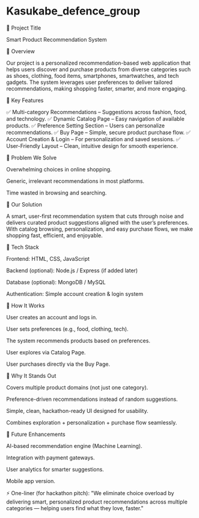 # Kasukabe_defence_group
🔹 Project Title

Smart Product Recommendation System

🔹 Overview

Our project is a personalized recommendation-based web application that helps users discover and purchase products from diverse categories such as shoes, clothing, food items, smartphones, smartwatches, and tech gadgets. The system leverages user preferences to deliver tailored recommendations, making shopping faster, smarter, and more engaging.

🔹 Key Features

✅ Multi-category Recommendations – Suggestions across fashion, food, and technology.
✅ Dynamic Catalog Page – Easy navigation of available products.
✅ Preference Setting Section – Users can personalize recommendations.
✅ Buy Page – Simple, secure product purchase flow.
✅ Account Creation & Login – For personalization and saved sessions.
✅ User-Friendly Layout – Clean, intuitive design for smooth experience.

🔹 Problem We Solve

Overwhelming choices in online shopping.

Generic, irrelevant recommendations in most platforms.

Time wasted in browsing and searching.

🔹 Our Solution

A smart, user-first recommendation system that cuts through noise and delivers curated product suggestions aligned with the user’s preferences. With catalog browsing, personalization, and easy purchase flows, we make shopping fast, efficient, and enjoyable.

🔹 Tech Stack

Frontend: HTML, CSS, JavaScript

Backend (optional): Node.js / Express (if added later)

Database (optional): MongoDB / MySQL

Authentication: Simple account creation & login system

🔹 How It Works

User creates an account and logs in.

User sets preferences (e.g., food, clothing, tech).

The system recommends products based on preferences.

User explores via Catalog Page.

User purchases directly via the Buy Page.

🔹 Why It Stands Out

Covers multiple product domains (not just one category).

Preference-driven recommendations instead of random suggestions.

Simple, clean, hackathon-ready UI designed for usability.

Combines exploration + personalization + purchase flow seamlessly.

🔹 Future Enhancements

AI-based recommendation engine (Machine Learning).

Integration with payment gateways.

User analytics for smarter suggestions.

Mobile app version.

⚡ One-liner (for hackathon pitch):
"We eliminate choice overload by delivering smart, personalized product recommendations across multiple categories — helping users find what they love, faster."